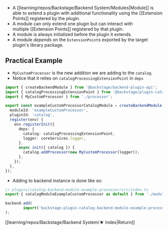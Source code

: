 - A [[learning/repos/Backstage/Backend System/Modules|Module]] is able to extend a plugin with additional functionality using the [[Extension Points]] registered by the plugin.
- A module can only extend one plugin but can interact with multiple [[Extension Points]] registered by that plugin.
- A module is always initialized before the plugin it extends.
- A module *depends* on the `ExtensionPoint`s exported by the target plugin's library package. 

## Practical Example
- `MyCustomProcessor` is the new addition we are adding to the `catalog`.
- Notice that it relies on `catalogProcessingExtensionPoint` in `deps`

```ts
import { createBackendModule } from '@backstage/backend-plugin-api';
import { catalogProcessingExtensionPoint } from '@backstage/plugin-catalog-node';
import { MyCustomProcessor } from './processor';

export const exampleCustomProcessorCatalogModule = createBackendModule({
  moduleId: 'exampleCustomProcessor',
  pluginId: 'catalog',
  register(env) {
    env.registerInit({
      deps: {
        catalog: catalogProcessingExtensionPoint,
        logger: coreServices.logger,
      },
      async init({ catalog }) {
        catalog.addProcessor(new MyCustomProcessor(logger));
      },
    });
  },
});
```

- Adding to backend instance is done like so:

```ts
// plugins/catalog-backend-module-example-processor/src/index.ts
export { catalogModuleExampleCustomProcessor as default } from './module.ts';
```

```ts
backend.add( 
		import('backstage-plugin-catalog-backend-module-example-processor'), 
);
```



[[learning/repos/Backstage/Backend System/★ Index|Return]]


